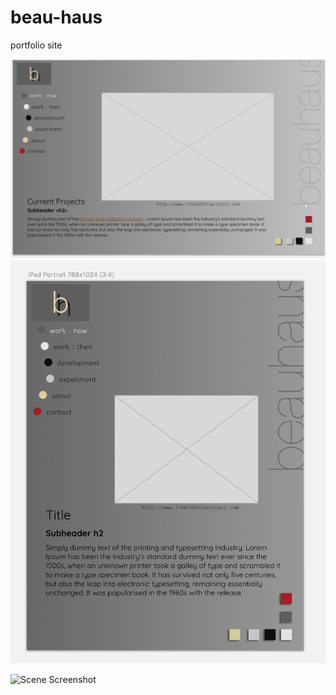 # beau-haus
portfolio site

![Desktop Wireframe draft](./readmeImg/deskwiredraft.png "desktop wireframe draft") 
![iPad Wireframe draft](./readmeImg/ipadwiredraft.png "iPad wireframe draft")


![Scene Screenshot](./readmeImg/scene1.png "Scene Screenshot")